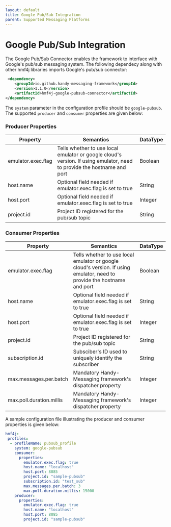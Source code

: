 ```yaml
---
layout: default
title: Google Pub/Sub Integration
parent: Supported Messaging Platforms
---
```


# Google Pub/Sub Integration

The Google Pub/Sub Connector enables the framework to interface with Google's pub/sub messaging system. The following dependecy along with other hmf4j libraries imports Google's pub/sub connector:

```xml
 <dependency>
    <groupId>io.github.handy-messaging-framework</groupId>
    <version>1.1.0</version>
    <artifactId>hmf4j-google-pubsub-connector</artifactId>
</dependency>
```

The `system` parameter in the configuration profile should be `google-pubsub`. The supported `producer` and `consumer` properties are given below:

### Producer Properties

| Property | Semantics | DataType
| -------- | --------- | ------------
| emulator.exec.flag | Tells whether to use local emulator or google cloud's version. If using emulator, need to provide the hostname and port | Boolean
| host.name | Optional field needed if emulator.exec.flag is set to true | String
| host.port | Optional field needed if emulator.exec.flag is set to true | Integer
| project.id | Project ID registered for the pub/sub topic | String

### Consumer Properties

| Property | Semantics | DataType
| -------- | --------- | ------------
| emulator.exec.flag | Tells whether to use local emulator or google cloud's version. If using emulator, need to provide the hostname and port | Boolean
| host.name | Optional field needed if emulator.exec.flag is set to true | String
| host.port | Optional field needed if emulator.exec.flag is set to true | Integer
| project.id | Project ID registered for the pub/sub topic | String
| subscription.id | Subsciber's ID used to uniquely identify the subscriber | String
| max.messages.per.batch | Mandatory Handy-Messaging framework's dispatcher property | Integer
| max.poll.duration.millis | Mandatory Handy-Messaging framework's dispatcher property | Integer

A sample configuration file illustrating the producer and consumer properties is given below:

```yaml
hmf4j:
 profiles:
  - profileName: pubsub_profile
    system: google-pubsub
    consumer:
      properties:
        emulator.exec.flag: true
        host.name: "localhost"
        host.port: 8085
        project.id: "sample-pubsub"
        subscription.id: "test_sub"
        max.messages.per.batch: 3
        max.poll.duration.millis: 15000
    producer:
      properties:
        emulator.exec.flag: true
        host.name: "localhost"
        host.port: 8085
        project.id: "sample-pubsub"
```